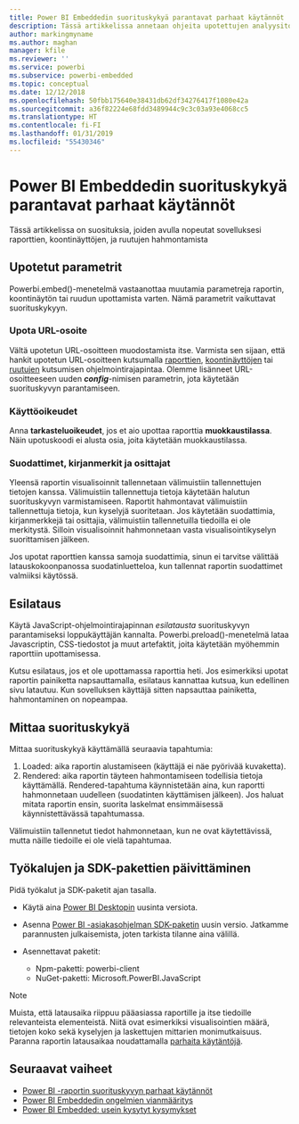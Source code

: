 ```yaml
---
title: Power BI Embeddedin suorituskykyä parantavat parhaat käytännöt
description: Tässä artikkelissa annetaan ohjeita upotettujen analyysitoimintojen parhaisiin käytäntöihin
author: markingmyname
ms.author: maghan
manager: kfile
ms.reviewer: ''
ms.service: powerbi
ms.subservice: powerbi-embedded
ms.topic: conceptual
ms.date: 12/12/2018
ms.openlocfilehash: 50fbb175640e38431db62df34276417f1080e42a
ms.sourcegitcommit: a36f82224e68fdd3489944c9c3c03a93e4068cc5
ms.translationtype: HT
ms.contentlocale: fi-FI
ms.lasthandoff: 01/31/2019
ms.locfileid: "55430346"
---
```

# <a name="power-bi-embedded-performance-best-practices"></a>Power BI Embeddedin suorituskykyä parantavat parhaat käytännöt

Tässä artikkelissa on suosituksia, joiden avulla nopeutat sovelluksesi raporttien, koontinäyttöjen, ja ruutujen hahmontamista

## <a name="embed-parameters"></a>Upotetut parametrit

Powerbi.embed()-menetelmä vastaanottaa muutamia parametreja raportin, koontinäytön tai ruudun upottamista varten. Nämä parametrit vaikuttavat suorituskykyyn.

### <a name="embed-url"></a>Upota URL-osoite

Vältä upotetun URL-osoitteen muodostamista itse. Varmista sen sijaan, että hankit upotetun URL-osoitteen kutsumalla [raporttien](/rest/api/power-bi/reports/getreportsingroup), [koontinäyttöjen](/rest/api/power-bi/dashboards/getdashboardsingroup) tai [ruutujen](/rest/api/power-bi/dashboards/gettilesingroup) kutsumisen ohjelmointirajapintaa. Olemme lisänneet URL-osoitteeseen uuden **_config_**-nimisen parametrin, jota käytetään suorituskyvyn parantamiseen.

### <a name="permissions"></a>Käyttöoikeudet

Anna **tarkasteluoikeudet**, jos et aio upottaa raporttia **muokkaustilassa**. Näin upotuskoodi ei alusta osia, joita käytetään muokkaustilassa.

### <a name="filters-bookmarks-and-slicers"></a>Suodattimet, kirjanmerkit ja osittajat

Yleensä raportin visualisoinnit tallennetaan välimuistiin tallennettujen tietojen kanssa. Välimuistiin tallennettuja tietoja käytetään halutun suorituskyvyn varmistamiseen. Raportit hahmontavat välimuistiin tallennettuja tietoja, kun kyselyjä suoritetaan. Jos käytetään suodattimia, kirjanmerkkejä tai osittajia, välimuistiin tallennetuilla tiedoilla ei ole merkitystä. Silloin visualisoinnit hahmonnetaan vasta visualisointikyselyn suorittamisen jälkeen.

Jos upotat raporttien kanssa samoja suodattimia, sinun ei tarvitse välittää latauskokoonpanossa suodatinluetteloa, kun tallennat raportin suodattimet valmiiksi käytössä.

## <a name="preload"></a>Esilataus

Käytä JavaScript-ohjelmointirajapinnan *esilatausta* suorituskyvyn parantamiseksi loppukäyttäjän kannalta.
Powerbi.preload()-menetelmä lataa Javascriptin, CSS-tiedostot ja muut artefaktit, joita käytetään myöhemmin raporttiin upottamisessa.

Kutsu esilataus, jos et ole upottamassa raporttia heti. Jos esimerkiksi upotat raportin painiketta napsauttamalla, esilataus kannattaa kutsua, kun edellinen sivu latautuu. Kun sovelluksen käyttäjä sitten napsauttaa painiketta, hahmontaminen on nopeampaa.

## <a name="measure-performance"></a>Mittaa suorituskykyä

Mittaa suorituskykyä käyttämällä seuraavia tapahtumia:

1. Loaded: aika raportin alustamiseen (käyttäjä ei näe pyörivää kuvaketta).
2. Rendered: aika raportin täyteen hahmontamiseen todellisia tietoja käyttämällä. Rendered-tapahtuma käynnistetään aina, kun raportti hahmonnetaan uudelleen (suodatinten käyttämisen jälkeen). Jos haluat mitata raportin ensin, suorita laskelmat ensimmäisessä käynnistettävässä tapahtumassa.

Välimuistiin tallennetut tiedot hahmonnetaan, kun ne ovat käytettävissä, mutta näille tiedoille ei ole vielä tapahtumaa.

## <a name="update-tools-and-sdk-packages"></a>Työkalujen ja SDK-pakettien päivittäminen

Pidä työkalut ja SDK-paketit ajan tasalla.

* Käytä aina [Power BI Desktopin](https://powerbi.microsoft.com/desktop/) uusinta versiota.

* Asenna [Power BI -asiakasohjelman SDK-paketin](https://github.com/Microsoft/PowerBI-JavaScript) uusin versio. Jatkamme parannusten julkaisemista, joten tarkista tilanne aina välillä.

* Asennettavat paketit:
    * Npm-paketti: powerbi-client
    * NuGet-paketti: Microsoft.PowerBI.JavaScript

> [!Note]
> Muista, että latausaika riippuu pääasiassa raportille ja itse tiedoille relevanteista elementeistä. Niitä ovat esimerkiksi visualisointien määrä, tietojen koko sekä kyselyjen ja laskettujen mittarien monimutkaisuus. Paranna raportin latausaikaa noudattamalla [parhaita käytäntöjä](../power-bi-reports-performance.md).

## <a name="next-steps"></a>Seuraavat vaiheet

* [Power BI -raportin suorituskyvyn parhaat käytännöt](../power-bi-reports-performance.md)
* [Power BI Embeddedin ongelmien vianmääritys](embedded-troubleshoot.md)
* [Power BI Embedded: usein kysytyt kysymykset](embedded-faq.md)
